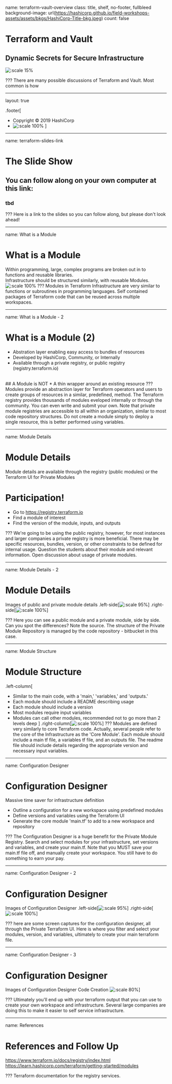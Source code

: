 name: terraform-vault-overview
class: title, shelf, no-footer, fullbleed
background-image: url(https://hashicorp.github.io/field-workshops-assets/assets/bkgs/HashiCorp-Title-bkg.jpeg)
count: false

# Terraform and Vault
## Dynamic Secrets for Secure Infrastructure

![:scale 15%](https://hashicorp.github.io/field-workshops-assets/assets/logos/logo_terraform.png)

???
There are many possible discussions of Terraform and Vault.  Most common is how 

---
layout: true

.footer[
- Copyright © 2019 HashiCorp
- ![:scale 100%](https://hashicorp.github.io/field-workshops-assets/assets/logos/HashiCorp_Icon_Black.svg)
]

---
name: terraform-slides-link
# The Slide Show
## You can follow along on your own computer at this link:
### tbd

???
Here is a link to the slides so you can follow along, but please don't look ahead!

---
name: What is a Module
# What is a Module
Within programming, large, complex programs are broken out in to functions and reusable libraries.
<br>
Infrastructure should be structured similarly, with reusable Modules.
![:scale 100%](images/ProgramFunctionCalls.png)
???
Modules in Terraform Infrastructure are very similar to functions or subroutines in programming languages.  Self contained packages of Terraform code that can be reused across multiple workspaces.

---
name: What is a Module - 2
# What is a Module (2)
* Abstration layer enabling easy access to bundles of resources
* Developed by HashiCorp, Community, or Internally
* Available through a private registry, or public registry (registry.terraform.io)
<br>
## A Module is NOT
* A thin wrapper around an existing resource
???
Modules provide an abstraction layer for Terraform operators and users to create groups of resources in a similar, predefined, method.  The Terraform registry provides thousands of modules eveloped internally or through the community.  You can even write and submit your own.  Note that private module registries are accessible to all within an organization, similar to most code repository structures.  Do not create a module simply to deploy a single resource, this is better performed using variables.

---
name: Module Details
# Module Details
Module details are available through the registry (public modules) or the Terraform UI for Private Modules
<br>
# Participation!
* Go to https://registry.terraform.io
* Find a module of interest
* Find the version of the module, inputs, and outputs

???
We're going to be using the public registry, however, for most instances and larger companies a private registry is more beneficial.  There may be specific resources, bundles, version, or other constraints to be defined for internal usage.  Question the students about their module and relevant information.  Open discussion about usage of private modules.

---
name: Module Details - 2
#  Module Details
Images of public and private module details
.left-side[![:scale 95%](images/ModuleDetails.png)]
.right-side[![:scale 100%](images/PrivateModuleDetails.png)]



???
Here you can see a public module and a private module, side by side. Can you spot the differences?  Note the source.  The structure of the Private Module Repository is managed by the code repository - bitbucket in this case.

---
name: Module Structure
# Module Structure
.left-column[
* Similar to the main code, with a 'main,' 'variables,'  and 'outputs.'
* Each module should include a README describing usage
* Each module should include a version
* Most modules require input variables
* Modules can call other modules, recommended not to go more than 2 levels deep
]
.right-column[![:scale 100%](images/ModuleStructure.png)]
???
Modules are defined very similarly to core Terraform code. Actually, several people refer to the core of the Infrastructure as the 'Core Module'.  Each module should include a main tf file, a variables tf file, and an outputs file.  The readme file should include details regarding the appropriate version and necessary input variables.

---
name: Configuration Designer
# Configuration Designer
Massive time saver for infrastructure definition
* Outline a configuration for a new workspace using predefined modules
* Define versions and variables using the Terraform UI
* Generate the core module 'main.tf' to add to a new workspace and repository

???
The Configuration Designer is a huge benefit for the Private Module Registry.  Search and select modules for your infrastructure, set versions and variables, and create your main.tf.  Note that you MUST save your main.tf file off, and manually create your workspace.  You still have to do something to earn your pay.

---
name: Configuration Designer - 2
#  Configuration Designer
Images of Configuration Designer
.left-side[![:scale 95%](images/ConfigurationDesigner1.png)]
.right-side[![:scale 100%](images/ConfigurationDesigner2.png)]



???
here are some screen captures for the configuration designer, all through the Private Terraform UI.  Here is where you filter and select your modules, version, and variables, ultimately to create your main terraform file.

---
name: Configuration Designer - 3
#  Configuration Designer
Images of Configuration Designer Code Creation
![:scale 80%](images/ConfigurationDesigner3.png)]


???
Ultimately you'll end up with your terraform output that you can use to create your own workspace and infrastructure.  Several large companies are doing this to make it easier to self service infrastructure.

---
name: References
#  References and Follow Up

https://www.terraform.io/docs/registry/index.html
https://learn.hashicorp.com/terraform/getting-started/modules

???
Terraform documentation for the registry services.